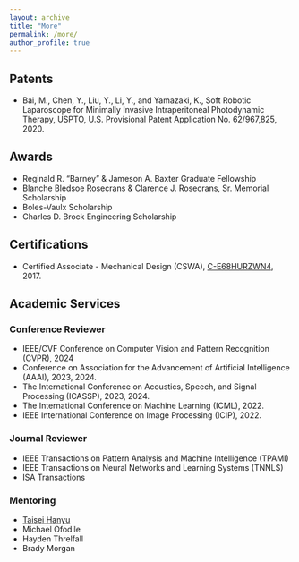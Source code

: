 ```yaml
---
layout: archive
title: "More"
permalink: /more/
author_profile: true
---
```


## Patents

- Bai, M., Chen, Y., Liu, Y., Li, Y., and Yamazaki, K., Soft Robotic Laparoscope for Minimally Invasive
  Intraperitoneal Photodynamic Therapy, USPTO, U.S. Provisional Patent Application No. 62/967,825, 2020.

## Awards

* Reginald R. “Barney” & Jameson A. Baxter Graduate Fellowship
* Blanche Bledsoe Rosecrans & Clarence J. Rosecrans, Sr. Memorial Scholarship
* Boles-Vaulx Scholarship
* Charles D. Brock Engineering Scholarship

## Certifications

* Certified Associate - Mechanical Design (CSWA), [C-E68HURZWN4](/files/CSWA_kyamazak_email_uark_edu.pdf), 2017.


## Academic Services

### Conference Reviewer

- IEEE/CVF Conference on Computer Vision and Pattern Recognition (CVPR), 2024
- Conference on Association for the Advancement of Artificial Intelligence (AAAI), 2023, 2024.
- The International Conference on Acoustics, Speech, and Signal Processing (ICASSP), 2023, 2024.
- The International Conference on Machine Learning (ICML), 2022.
- IEEE International Conference on Image Processing (ICIP), 2022.

### Journal Reviewer
- IEEE Transactions on Pattern Analysis and Machine Intelligence (TPAMI)
- IEEE Transactions on Neural Networks and Learning Systems (TNNLS)
- ISA Transactions

### Mentoring
- [Taisei Hanyu](https://thanyu-hub.github.io/)
- Michael Ofodile
- Hayden Threlfall
- Brady Morgan
